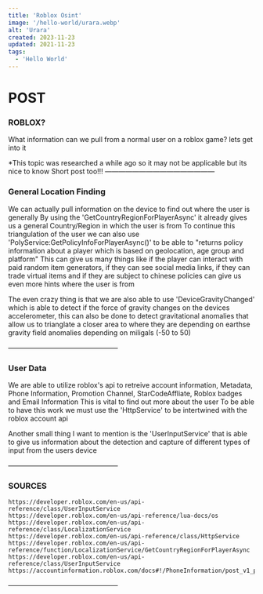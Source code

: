 ```yaml
---
title: 'Roblox Osint'
image: '/hello-world/urara.webp'
alt: 'Urara'
created: 2023-11-23
updated: 2021-11-23
tags:
  - 'Hello World'
---
```


# POST

### ROBLOX?

What information can we pull from a normal user on a roblox game? lets get into it

*This topic was researched a while ago so it may not be applicable but its nice to know
Short post too!!!
————————————————


### General Location Finding

We can actually pull information on the device to find out where the user is generally
By using the 'GetCountryRegionForPlayerAsync' it already gives us a general Country/Region in which the user is from
To continue this triangulation of the user we can also use 'PolyService:GetPolicyInfoForPlayerAsync()' 
to be able to "returns policy information about a player which is based on geolocation, age group and platform"
This can give us many things like if the player can interact with paid random item generators, if they can see social media links,
if they can trade virtual items and if they are subject to chinese policies can give us even more hints where the user is from

The even crazy thing is that we are also able to use 'DeviceGravityChanged' which is able to detect if the force of gravity
changes on the devices accelerometer, this can also be done to detect gravitational anomalies that allow us to trianglate a closer 
area to where they are depending on earthse gravity field anomalies depending on miligals (-50 to 50)

————————————————

### User Data

We are able to utilize roblox's api to retreive account information, Metadata, Phone Information, Promotion Channel, StarCodeAffliate, Roblox badges
and Email Information
This is vital to find out more about the user
To be able to have this work we must use the 'HttpService' to be intertwined with the roblox account api

Another small thing I want to mention is the 'UserInputService' that is able to give us information about the detection and capture of different types of input
from the users device 

————————————————
 
### SOURCES

```
https://developer.roblox.com/en-us/api-reference/class/UserInputService
https://developer.roblox.com/en-us/api-reference/lua-docs/os
https://developer.roblox.com/en-us/api-reference/class/LocalizationService
https://developer.roblox.com/en-us/api-reference/class/HttpService
https://developer.roblox.com/en-us/api-reference/function/LocalizationService/GetCountryRegionForPlayerAsync
https://developer.roblox.com/en-us/api-reference/class/UserInputService
https://accountinformation.roblox.com/docs#!/PhoneInformation/post_v1_phone
```

————————————————
